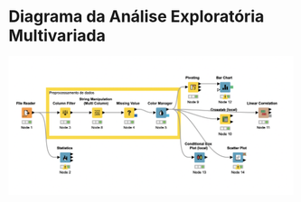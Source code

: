 # Diagrama da Análise Exploratória Multivariada
![alt text](./img/AnaliseExploratoriaMulti.png?raw=true)
